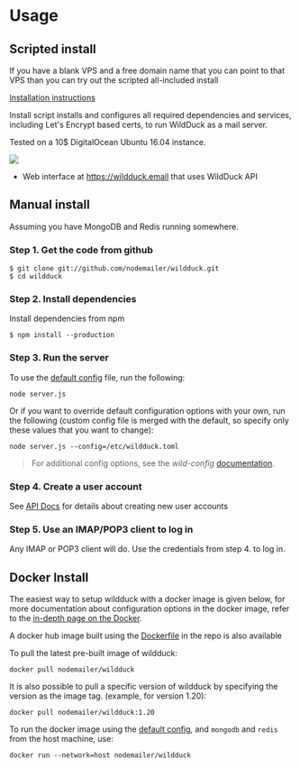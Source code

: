 # Usage

## Scripted install

If you have a blank VPS and a free domain name that you can point to that VPS than you can try out the scripted all-included install

[Installation instructions](https://github.com/nodemailer/wildduck/tree/master/setup)

Install script installs and configures all required dependencies and services, including Let's Encrypt based certs, to run WildDuck as a mail server.

Tested on a 10\$ DigitalOcean Ubuntu 16.04 instance.

![](https://cldup.com/TZoTfxPugm.png)

-   Web interface at https://wildduck.email that uses WildDuck API

## Manual install

Assuming you have MongoDB and Redis running somewhere.

### Step 1\. Get the code from github

```
$ git clone git://github.com/nodemailer/wildduck.git
$ cd wildduck
```

### Step 2\. Install dependencies

Install dependencies from npm

```
$ npm install --production
```

### Step 3\. Run the server

To use the [default config](https://github.com/nodemailer/wildduck/blob/master/config/default.toml) file, run the following:

```
node server.js
```

Or if you want to override default configuration options with your own, run the following (custom config file is merged with the default, so specify only these
values that you want to change):

```
node server.js --config=/etc/wildduck.toml
```

> For additional config options, see the _wild-config_ [documentation](https://github.com/nodemailer/wild-config).

### Step 4\. Create a user account

See [API Docs](https://docs.wildduck.email/api/#api-Users-PostUser) for details about creating new user accounts

### Step 5\. Use an IMAP/POP3 client to log in

Any IMAP or POP3 client will do. Use the credentials from step 4\. to log in.

## Docker Install
The easiest way to setup wildduck with a docker image is given below, for more documentation about configuration options in the docker image, refer to
the [in-depth page on the Docker](in-depth/docker.md).


A docker hub image built using the [Dockerfile](https://github.com/nodemailer/wildduck/blob/master/Dockerfile) in the repo is also available

To pull the latest pre-built image of wildduck:

```
docker pull nodemailer/wildduck
```

It is also possible to pull a specific version of wildduck by specifying the version as the image tag.
(example, for version 1.20):
```
docker pull nodemailer/wildduck:1.20
```
To run the docker image using the [default config](https://github.com/nodemailer/wildduck/blob/master/config/default.toml), and `mongodb` and `redis` from the host machine, use:
```
docker run --network=host nodemailer/wildduck
```